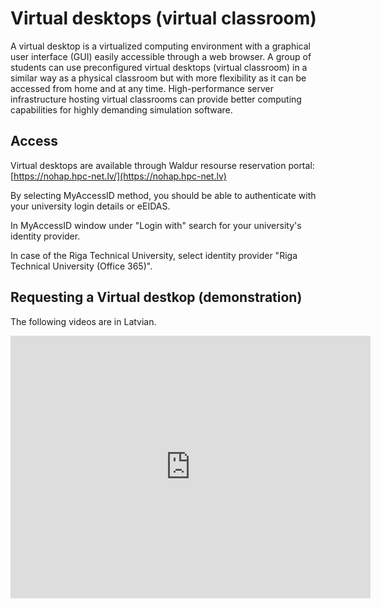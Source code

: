 # Virtual desktops (virtual classroom)

A virtual desktop is a virtualized computing environment with a graphical user interface (GUI) easily accessible through a web browser. A group of students can use preconfigured virtual desktops (virtual classroom) in a similar way as a physical classroom but with more flexibility as it can be accessed from home and at any time. High-performance server infrastructure hosting virtual classrooms can provide better computing capabilities for highly demanding simulation software.

## Access
Virtual desktops are available through Waldur resourse reservation portal: [https://nohap.hpc-net.lv/](https://nohap.hpc-net.lv)

By selecting MyAccessID method, you should be able to authenticate with your university login details or eEIDAS.

In MyAccessID window under "Login with" search for your university's identity provider.  

In case of the Riga Technical University, select identity provider "Riga Technical University (Office 365)".



  
## Requesting a Virtual destkop (demonstration)

The following videos are in Latvian.

<iframe src="https://slides.com/viktorszagorskis-1/rtu-hpc/embed?share=hidden" width="576" height="420" title="RTU HPC" scrolling="no" frameborder="0" webkitallowfullscreen mozallowfullscreen allowfullscreen></iframe>

